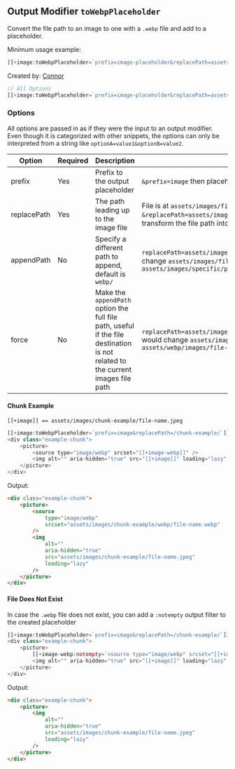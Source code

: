 ## Output Modifier `toWebpPlaceholder`

Convert the file path to an image to one with a `.webp` file and add to a placeholder.

Minimum usage example:

```php
[[+image:toWebpPlaceholder=`prefix=image-placeholder&replacePath=assets/images/`]]
```

Created by: [Connor](https://github.com/frankie-tech)

```php
// All Options
[[+image:toWebpPlaceholder=`prefix=image-placeholder&replacePath=assets/images/&appendPath=webp-source/&force=1`]]
```

### Options

All options are passed in as if they were the input to an output modifier. Even though it is categorized with other snippets, the options can only be interpreted from a string like `optionA=value1&optionB=value2`.

| Option      | Required | Description                                                                                                                    | Example                                                                                                                                                                       |
| ----------- | -------- | ------------------------------------------------------------------------------------------------------------------------------ | ----------------------------------------------------------------------------------------------------------------------------------------------------------------------------- |
| prefix      | Yes      | Prefix to the output placeholder                                                                                               | `&prefix=image` then placeholder defaults to `[[+image-webp]]`                                                                                                                |
| replacePath | Yes      | The path leading up to the image file                                                                                          | File is at `assets/images/file-name.jpeg` then `&replacePath=assets/images/` or `&replacePath=images/` would transform the file path into `assets/images/webp/file-name.webp` |
| appendPath  | No       | Specify a different path to append, default is `webp/`                                                                         | `replacePath=assets/images/&appendPath=specific/path/` would change `assets/images/file-name.jpeg` to `assets/images/specific/path/file-name.webp`                            |
| force       | No       | Make the `appendPath` option the full file path, useful if the file destination is not related to the current images file path | `replacePath=assets/images/&appendPath=assets/webp/images/&force=1` would change `assets/images/file-name.jpeg` to `assets/webp/images/file-name.webp`                        |

#### Chunk Example

`[[+image]] == assets/images/chunk-example/file-name.jpeg`

```php
[[+image:toWebpPlaceholder=`prefix=image&replacePath=/chunk-example/`]]
<div class="example-chunk">
    <picture>
        <source type="image/webp" srcset="[[+image-webp]]" />
        <img alt="" aria-hidden="true" src="[[+image]]" loading="lazy" />
    </picture>
</div>
```

Output:

```html
<div class="example-chunk">
	<picture>
		<source
			type="image/webp"
			srcset="assets/images/chunk-example/webp/file-name.webp"
		/>
		<img
			alt=""
			aria-hidden="true"
			src="assets/images/chunk-example/file-name.jpeg"
			loading="lazy"
		/>
	</picture>
</div>
```

#### File Does Not Exist

In case the `.webp` file does not exist, you can add a `:notempty` output filter to the created placeholder

```php
[[+image:toWebpPlaceholder=`prefix=image&replacePath=/chunk-example/`]]
<div class="example-chunk">
    <picture>
        [[+image-webp:notempty=`<source type="image/webp" srcset="[[+image-webp]]" />`]]
        <img alt="" aria-hidden="true" src="[[+image]]" loading="lazy" />
    </picture>
</div>
```

Output:

```html
<div class="example-chunk">
	<picture>
		<img
			alt=""
			aria-hidden="true"
			src="assets/images/chunk-example/file-name.jpeg"
			loading="lazy"
		/>
	</picture>
</div>
```
